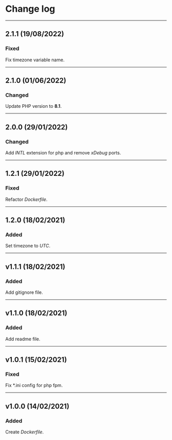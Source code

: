 # Change log 

___

## 2.1.1 (19/08/2022)

### Fixed

Fix timezone variable name.
___

## 2.1.0 (01/06/2022)

### Changed

Update PHP version to __8.1__.
___

## 2.0.0 (29/01/2022)

### Changed

Add *INTL* extension for php and remove *xDebug* ports.

___

## 1.2.1 (29/01/2022)

### Fixed

Refactor *Dockerfile*.

___

## 1.2.0 (18/02/2021)

### Added

Set timezone to *UTC*.

___

## v1.1.1 (18/02/2021)

### Added

Add gitignore file.

___

## v1.1.0 (18/02/2021)

### Added

Add readme file.

___

## v1.0.1 (15/02/2021)

### Fixed

Fix *.ini config for php fpm.

___

## v1.0.0 (14/02/2021)

### Added

Create *Dockerfile*.

